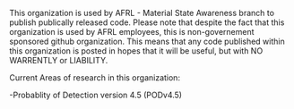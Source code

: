 
This organization is used by AFRL - Material State Awareness branch to publish publically released code.
Please note that despite the fact that this organization is used by AFRL employees, this is non-governement sponsored github organization. This means that
any code published within this organization is posted in hopes that it will be useful, but with NO WARRENTLY or LIABILITY.

Current Areas of research in this organization:

-Probablity of Detection version 4.5 (PODv4.5)
